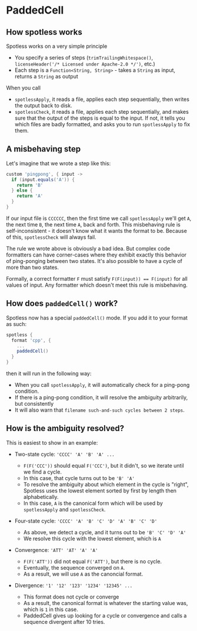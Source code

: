 # PaddedCell

## How spotless works

Spotless works on a very simple principle

- You specify a series of steps (`trimTrailingWhitespace()`, `licenseHeader('/* Licensed under Apache-2.0 */')`, etc.)
- Each step is a `Function<String, String>` - takes a `String` as input, returns a `String` as output

When you call
- `spotlessApply`, it reads a file, applies each step sequentially, then writes the output back to disk.
- `spotlessCheck`, it reads a file, applies each step sequentially, and makes sure that the output of the steps is equal to the input.  If not, it tells you which files are badly formatted, and asks you to run `spotlessApply` to fix them.

## A misbehaving step

Let's imagine that we wrote a step like this:

```groovy
custom 'pingpong', { input ->
  if (input.equals('A')) {
    return 'B'
  } else {
    return 'A'
  }
}
```

If our input file is `CCCCCC`, then the first time we call `spotlessApply` we'll get `A`, the next time `B`, the next time `A`, back and forth.  This misbehaving rule is self-inconsistent - it doesn't know what it wants the format to be.  Because of this, `spotlessCheck` will always fail.

The rule we wrote above is obviously a bad idea.  But complex code formatters can have corner-cases where they exhibit exactly this behavior of ping-ponging between two states.  It's also possible to have a cycle of more than two states.

Formally, a correct formatter `F` must satisfy `F(F(input)) == F(input)` for all values of input.  Any formatter which doesn't meet this rule is misbehaving.

## How does `paddedCell()` work?

Spotless now has a special `paddedCell()` mode.  If you add it to your format as such:

```gradle
spotless {
  format 'cpp', {
    ...
    paddedCell()
  }
}
```

then it will run in the following way:

- When you call `spotlessApply`, it will automatically check for a ping-pong condition.
- If there is a ping-pong condition, it will resolve the ambiguity arbitrarily, but consistently
- It will also warn that `filename such-and-such cycles between 2 steps`.

## How is the ambiguity resolved?

This is easiest to show in an example:

* Two-state cycle: `'CCCC' 'A' 'B' 'A' ...`
  + `F(F('CCC'))` should equal `F('CCC')`, but it didn't, so we iterate until we find a cycle.
  + In this case, that cycle turns out to be `'B' 'A'`
  + To resolve the ambiguity about which element in the cycle is "right", Spotless uses the lowest element sorted by first by length then alphabetically.
  + In this case, `A` is the canonical form which will be used by `spotlessApply` and `spotlessCheck`.

* Four-state cycle: `'CCCC' 'A' 'B' 'C' 'D' 'A' 'B' 'C' 'D'`
  + As above, we detect a cycle, and it turns out to be `'B' 'C' 'D' 'A'`
  + We resolve this cycle with the lowest element, which is `A`

* Convergence: `'ATT' 'AT' 'A' 'A'`
  + `F(F('ATT'))` did not equal `F('ATT')`, but there is no cycle.
  + Eventually, the sequence converged on `A`.
  + As a result, we will use `A` as the canoncial format.

* Divergence: `'1' '12' '123' '1234' '12345' ...`
  + This format does not cycle or converge
  + As a result, the canonical format is whatever the starting value was, which is `1` in this case.
  + PaddedCell gives up looking for a cycle or convergence and calls a sequence divergent after 10 tries.
